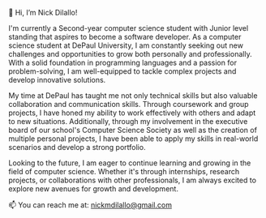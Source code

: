 👋 Hi, I’m Nick Dilallo!

I'm currently a Second-year computer science student with Junior level standing that aspires to become a software developer. As a computer science student at DePaul University, I am constantly seeking out new challenges and opportunities to grow both personally and professionally. With a solid foundation in programming languages and a passion for problem-solving, I am well-equipped to tackle complex projects and develop innovative solutions.

My time at DePaul has taught me not only technical skills but also valuable collaboration and communication skills. Through coursework and group projects, I have honed my ability to work effectively with others and adapt to new situations. Additionally, through my involvement in the executive board of our school's Computer Science Society as well as the creation of multiple personal projects, I have been able to apply my skills in real-world scenarios and develop a strong portfolio.

Looking to the future, I am eager to continue learning and growing in the field of computer science. Whether it's through internships, research projects, or collaborations with other professionals, I am always excited to explore new avenues for growth and development.

📫 You can reach me at: nickmdilallo@gmail.com

